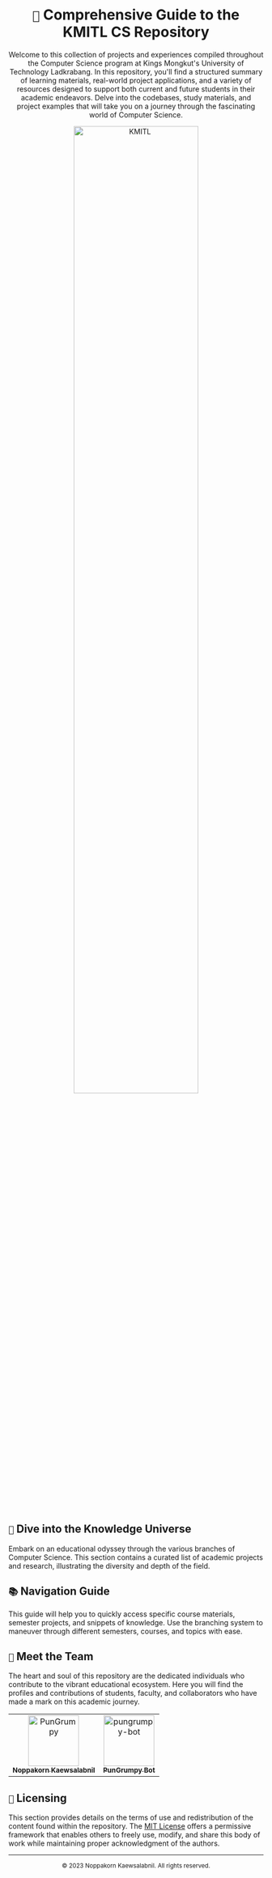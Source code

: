 <div align="center">
  <h1><code>🏫</code> Comprehensive Guide to the KMITL CS Repository</h1>
  <p>Welcome to this collection of projects and experiences compiled throughout the Computer Science program at Kings Mongkut's University of Technology Ladkrabang. In this repository, you'll find a structured summary of learning materials, real-world project applications, and a variety of resources designed to support both current and future students in their academic endeavors. Delve into the codebases, study materials, and project examples that will take you on a journey through the fascinating world of Computer Science.</p>
</div>

<div align="center">
  <img src="https://estamps.kmitl.ac.th/kmitl-logo.png" alt="KMITL" width="70%">
</div>

## `🚀` Dive into the Knowledge Universe

Embark on an educational odyssey through the various branches of Computer Science. This section contains a curated list of academic projects and research, illustrating the diversity and depth of the field.

## `📚` Navigation Guide

This guide will help you to quickly access specific course materials, semester projects, and snippets of knowledge. Use the branching system to maneuver through different semesters, courses, and topics with ease.

## `🦧` Meet the Team

The heart and soul of this repository are the dedicated individuals who contribute to the vibrant educational ecosystem. Here you will find the profiles and contributions of students, faculty, and collaborators who have made a mark on this academic journey.

<!-- readme: contributors -start -->
<table>
<tr>
    <td align="center">
        <a href="https://github.com/PunGrumpy">
            <img src="https://avatars.githubusercontent.com/u/108584943?v=4" width="100;" alt="PunGrumpy"/>
            <br />
            <sub><b>Noppakorn Kaewsalabnil</b></sub>
        </a>
    </td>
    <td align="center">
        <a href="https://github.com/pungrumpy-bot">
            <img src="https://avatars.githubusercontent.com/u/151485456?v=4" width="100;" alt="pungrumpy-bot"/>
            <br />
            <sub><b>PunGrumpy Bot</b></sub>
        </a>
    </td></tr>
</table>
<!-- readme: contributors -end -->

## `📝` Licensing

This section provides details on the terms of use and redistribution of the content found within the repository. The [MIT License](LICENSE) offers a permissive framework that enables others to freely use, modify, and share this body of work while maintaining proper acknowledgment of the authors.

---

<div align="center">
  <sub> © 2023 Noppakorn Kaewsalabnil. All rights reserved. </sub>
</div>
